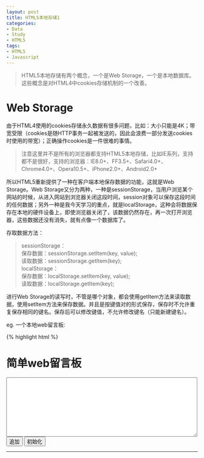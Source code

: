 ```yaml
---
layout: post
title: HTML5本地存储1
categories:
- Data
- Study
- HTML5
tags:
- HTML5
- Javascript
---
```


> HTML5本地存储有两个概念，一个是Web Storage，一个是本地数据库。这些概念是对HTML4中cookies存储机制的一个改善。  

# Web Storage  
由于HTML4使用的cookies存储永久数据有很多问题，比如：大小只能是4K；带宽受限（cookies是随HTTP事务一起被发送的，因此会浪费一部分发送cookies时使用的带宽）；正确操作cookies是一件很难的事情。  

> 注意这里并不是所有的浏览器都支持HTML5本地存储，比如IE系列，支持都不是很好，支持的浏览器：IE8.0+、FF3.5+、Safari4.0+、Chrome4.0+、Opera10.5+、iPhone2.0+、Android2.0+   


所以HTML5重新提供了一种在客户端本地保存数据的功能，这就是Web Storage。Web Storage又分为两种，一种是sessionStorage，当用户浏览某个网站的时候，从进入网站到浏览器关闭这段时间，session对象可以保存这段时间的任何数据；另外一种是我今天学习的重点，就是localStorage，这种会将数据保存在本地的硬件设备上，即使浏览器关闭了，该数据仍然存在，再一次打开浏览器，这些数据还没有消失，就有点像一个数据库了。   

存取数据方法：  

> sessionStorage：   
> 保存数据：sessionStorage.setItem(key, value);   
> 读取数据：sessionStorage.getItem(key);  
> localStorage：   
> 保存数据：localStorage.setItem(key, value);   
> 读取数据：localStorage.getItem(key);   

进行Web Storage的读写时，不管是哪个对象，都会使用getItem方法来读取数据，使用setItem方法来保存数据。并且是按键值对的形式保存，保存时不允许重复保存相同的键名。保存后可以修改键值，不允许修改键名（只能新建键名）。  


eg\. 一个本地web留言板:   

{% highlight html %}
<!DOCTYPE html>
<html>
    <head>
        <meta charset="UTF-8">
        <title>简单web留言板</title>
    </head>
    <body>
        <h1>简单web留言板</h1>
        <textarea id="memo" cols="60" rows="10"></textarea><br>
        <input type="button" value="追加" onclick="saveStorage('memo');">
        <input type="button" value="初始化" onclick="clearStorage('msg');">
        <hr>
        <p id="msg"></p>
        <script type="text/javascript">
        	function saveStorage(idss){
        		var datas = document.getElementById(idss).value;
        		var times = new Date().getTime();
        		localStorage.setItem(times,datas);
        		alert('saved');
        		localStorages('msg');	
        		//alert('saved1');
        	}
        	
        	function localStorages(idss){
        		var results = '<table border="1">';
        		for(var i = 0; i < localStorage.length; i++){
        			var key = localStorage.key(i);
        			var values = localStorage.getItem(key);
        			var datte = new Date();
        			datte.setTime(key);
        			var datestr = datte.toGMTString();
        			results += '<tr><td>' + values + '</td><td>' + datestr + '</td></tr>';	
        		}	
        		results += '</table>';
        		var targets = document.getElementById(idss);
        		targets.innerHTML = results;
        	}
        	
        	function clearStorage(){
        		localStorage.clear();
        		alert('clear successed!!!!');	
        		loadStorage('msg');
        	}
        	
        </script>
    </body>
</html>
{% endhighlight %}   

预览图：   

![html5](http://i.imgur.com/dY7ka.png)  

